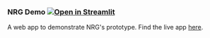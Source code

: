 ### NRG Demo [![Open in Streamlit](https://static.streamlit.io/badges/streamlit_badge_black_white.svg)](https://share.streamlit.io/thomasbreydo/nrg-demo/app.py)
A web app to demonstrate NRG's prototype. Find the live app [here](https://share.streamlit.io/thomasbreydo/nrg-demo/app.py).
